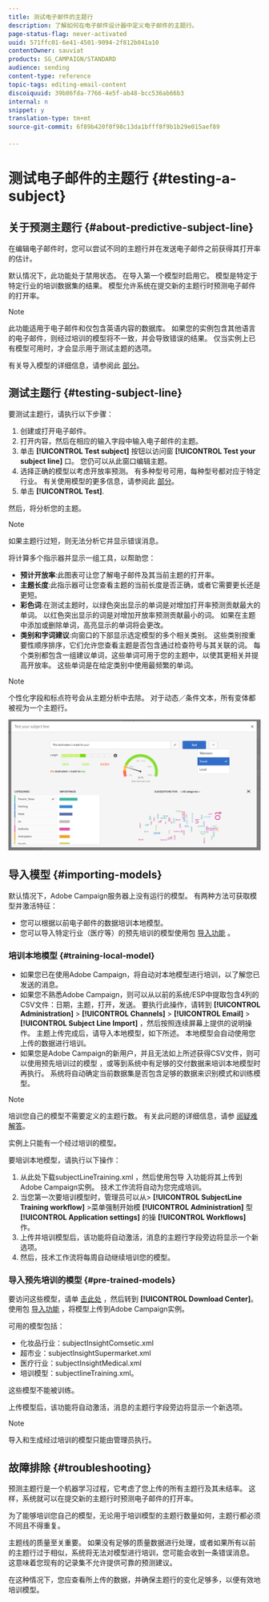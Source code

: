 ```yaml
---
title: 测试电子邮件的主题行
description: 了解如何在电子邮件设计器中定义电子邮件的主题行。
page-status-flag: never-activated
uuid: 571ffc01-6e41-4501-9094-2f812b041a10
contentOwner: sauviat
products: SG_CAMPAIGN/STANDARD
audience: sending
content-type: reference
topic-tags: editing-email-content
discoiquuid: 39b86fda-7766-4e5f-ab48-bcc536ab66b3
internal: n
snippet: y
translation-type: tm+mt
source-git-commit: 6f89b420f0f98c13da1bfff8f9b1b29e015aef89

---
```


# 测试电子邮件的主题行 {#testing-a-subject}


## 关于预测主题行 {#about-predictive-subject-line}

在编辑电子邮件时，您可以尝试不同的主题行并在发送电子邮件之前获得其打开率的估计。

默认情况下，此功能处于禁用状态。 在导入第一个模型时启用它。 模型是特定于特定行业的培训数据集的结果。 模型允许系统在提交新的主题行时预测电子邮件的打开率。

>[!NOTE]
>
>此功能适用于电子邮件和仅包含英语内容的数据库。 如果您的实例包含其他语言的电子邮件，则经过培训的模型将不一致，并会导致错误的结果。 仅当实例上已有模型可用时，才会显示用于测试主题的选项。

有关导入模型的详细信息，请参阅此 [部分](#importing-models)。

## 测试主题行 {#testing-subject-line}

要测试主题行，请执行以下步骤：

1. 创建或打开电子邮件。
1. 打开内容，然后在相应的输入字段中输入电子邮件的主题。
1. 单击 **[!UICONTROL Test subject]** 按钮以访问窗 **[!UICONTROL Test your subject line]** 口。 您仍可以从此窗口编辑主题。
1. 选择正确的模型以考虑开放率预测。 有多种型号可用，每种型号都对应于特定行业。 有关使用模型的更多信息，请参阅此 [部分](#importing-models)。
1. 单击 **[!UICONTROL Test]**.

然后，将分析您的主题。

>[!NOTE]
>
>如果主题行过短，则无法分析它并显示错误消息。

将计算多个指示器并显示一组工具，以帮助您：

* **预计开放率**:此图表可让您了解电子邮件及其当前主题的打开率。
* **主题长度**:此指示器可让您查看主题的当前长度是否正确，或者它需要更长还是更短。
* **彩色词**:在测试主题时，以绿色突出显示的单词是对增加打开率预测贡献最大的单词。 以红色突出显示的词是对增加开放率预测贡献最小的词。 如果在主题中添加或删除单词，高亮显示的单词将会更改。
* **类别和字词建议**:向窗口的下部显示选定模型的多个相关类别。 这些类别按重要性顺序排序，它们允许您查看主题是否包含通过检查符号与其关联的词。 每个类别都包含一组建议单词，这些单词可用于您的主题中，以使其更相关并提高开放率。 这些单词是在给定类别中使用最频繁的单词。

>[!NOTE]
>
>个性化字段和标点符号会从主题分析中去除。 对于动态／条件文本，所有变体都被视为一个主题行。

![](assets/predictive_subject_line_example.png)

## 导入模型 {#importing-models}

默认情况下，Adobe Campaign服务器上没有运行的模型。 有两种方法可获取模型并激活特征：

* 您可以根据以前电子邮件的数据培训本地模型。
* 您可以导入特定行业（医疗等）的预先培训的模型使用包 [导入功能](../../automating/using/managing-packages.md) 。

### 培训本地模型 {#training-local-model}

* 如果您已在使用Adobe Campaign，将自动对本地模型进行培训，以了解您已发送的消息。
* 如果您不熟悉Adobe Campaign，则可以从以前的系统/ESP中提取包含4列的CSV文件：日期，主题，打开，发送。 要执行此操作，请转到 **[!UICONTROL Administration]** > **[!UICONTROL Channels]** > **[!UICONTROL Email]** > **[!UICONTROL Subject Line Import]** ，然后按照连续屏幕上提供的说明操作。 主题上传完成后，请导入本地模型，如下所述。 本地模型会自动使用您上传的数据进行培训。
* 如果您是Adobe Campaign的新用户，并且无法如上所述获得CSV文件，则可以使用预先培训过的模型 [](#pre-trained-models) ，或等到系统中有足够的交付数据来培训本地模型时再执行。 系统将自动确定当前数据集是否包含足够的数据来识别模式和训练模型。

>[!NOTE]
>
>培训您自己的模型不需要定义的主题行数。 有关此问题的详细信息，请参 [阅疑难解答](#troubleshooting)。
>
>实例上只能有一个经过培训的模型。

要培训本地模型，请执行以下操作：
1. 从此处下载subjectLineTraining.xml [](https://support.neolane.net/webApp/downloadCenter?__userConfig=psaDownloadCenter) ，然后使用包导 [](../../automating/using/managing-packages.md) 入功能将其上传到Adobe Campaign实例。 技术工作流将自动为您完成培训。
1. 当您第一次要培训模型时，管理员可以从> **[!UICONTROL SubjectLine Training workflow]** >菜单强制开始模 **[!UICONTROL Administration]** 型 **[!UICONTROL Application settings]** 的操 **[!UICONTROL Workflows]** 作。
1. 上传并培训模型后，该功能将自动激活，消息的主题行字段旁边将显示一个新选项。
1. 然后，技术工作流将每周自动继续培训您的模型。

### 导入预先培训的模型 {#pre-trained-models}

要访问这些模型，请单 [击此处](https://support.neolane.net/webApp/extranetLogin) ，然后转到 **[!UICONTROL Download Center]**。 使用包 [导入功能](../../automating/using/managing-packages.md) ，将模型上传到Adobe Campaign实例。

可用的模型包括：

* 化妆品行业：subjectInsightComsetic.xml
* 超市业：subjectInsightSupermarket.xml
* 医疗行业：subjectInsightMedical.xml
* 培训模型：subjectlineTraining.xml。

这些模型不能被训练。

上传模型后，该功能将自动激活，消息的主题行字段旁边将显示一个新选项。

>[!NOTE]
>
>导入和生成经过培训的模型只能由管理员执行。

## 故障排除 {#troubleshooting}

预测主题行是一个机器学习过程，它考虑了您上传的所有主题行及其未结率。 这样，系统就可以在提交新的主题行时预测电子邮件的打开率。

为了能够培训您自己的模型，无论用于培训模型的主题行数量如何，主题行都必须不同且不得重复。

主题线的质量至关重要。 如果没有足够的质量数据进行处理，或者如果所有以前的主题行过于相似，系统将无法对模型进行培训，您可能会收到一条错误消息。 这意味着您现有的记录集不允许提供可靠的预测建议。

在这种情况下，您应查看所上传的数据，并确保主题行的变化足够多，以便有效地培训模型。

<!--Some clients have reported this issue: I have had the subject line training workflow running for about a year now.  It has trained on 883 records and I am still seeing the message "The existing dataset is not enough to generate a model."  I do get an error in the workflow every time it runs "XML-110009 Unable to find the element 'runwf' of path '/' (document with schema 'serverConf')".

For this, campaign takes the subject line as training data and tries to come up with significant enough model to predict open rate with 95% confidence.

The 400 subject line number is mention with at least and is only indicative, model generation will also depend on quality of these lines.

It may happen that even 10k subject lines don't lead to model generation if they are too similar.

It means that it can be case that you don't have enough subject lines to generate the model and it is giving this error.

If you are getting an error/warning message, it means that your existing set of records is not enough for the predictive subject module to give a high confidence suggestion.

Adobe recommends reviewing the data you are uploading as the similarity of the subject lines might be the issue.-->
